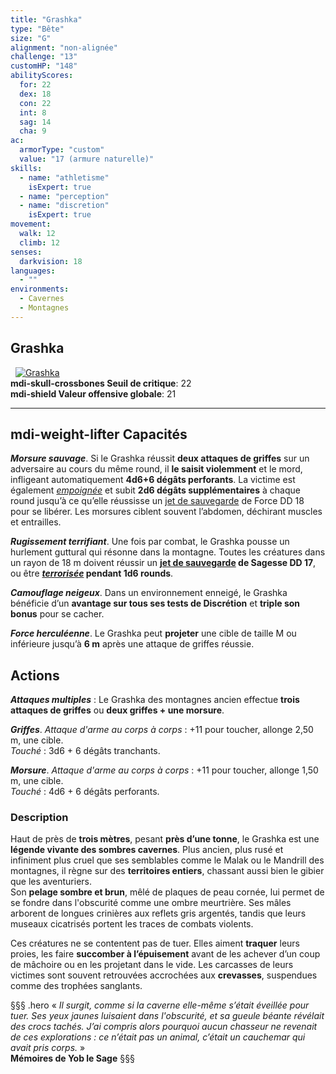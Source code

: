 ```yaml
---
title: "Grashka"
type: "Bête"
size: "G"
alignment: "non-alignée"
challenge: "13"
customHP: "148"
abilityScores:
  for: 22
  dex: 18
  con: 22
  int: 8
  sag: 14
  cha: 9
ac:
  armorType: "custom"
  value: "17 (armure naturelle)"
skills:
  - name: "athletisme"
    isExpert: true
  - name: "perception"
  - name: "discretion"
    isExpert: true
movement:
  walk: 12
  climb: 12
senses:
  darkvision: 18
languages:
  - ""
environments:
  - Cavernes
  - Montagnes
---
```

## Grashka
&nbsp;
[![Grashka](https://www.douaratil.fr/illustrations/bete/grashka300.jpeg)](https://www.douaratil.fr/illustrations/bete/grashka.jpeg)  
**<v-icon>mdi-skull-crossbones</v-icon> Seuil de critique**: 22  
**<v-icon>mdi-shield</v-icon> Valeur offensive globale**: 21  

---

## <v-icon>mdi-weight-lifter</v-icon> Capacités
_**Morsure sauvage**_. Si le Grashka réussit **deux attaques de griffes** sur un adversaire au cours du même round, il **le saisit violemment** et le mord, infligeant automatiquement **4d6+6 dégâts perforants**. La victime est également [_empoignée_](/gerer-la-sante-du-personnage/#empoigne) et subit **2d6 dégâts supplémentaires** à chaque round jusqu’à ce qu’elle réussisse un [jet de sauvegarde](/utiliser-les-caracteristiques/#jets-de-sauvegarde) de Force DD 18 pour se libérer. Les morsures ciblent souvent l’abdomen, déchirant muscles et entrailles.

_**Rugissement terrifiant**_. Une fois par combat, le Grashka pousse un hurlement guttural qui résonne dans la montagne. Toutes les créatures dans un rayon de 18 m doivent réussir un **[jet de sauvegarde](/utiliser-les-caracteristiques/#jets-de-sauvegarde) de Sagesse DD 17**, ou être **[_terrorisée_](/gerer-la-sante-du-personnage/#terrorise) pendant 1d6 rounds**.

_**Camouflage neigeux**_. Dans un environnement enneigé, le Grashka bénéficie d’un **avantage sur tous ses tests de Discrétion** et **triple son bonus** pour se cacher.  

_**Force herculéenne**_. Le Grashka peut **projeter** une cible de taille M ou inférieure jusqu’à **6 m** après une attaque de griffes réussie.

## Actions
_**Attaques multiples**_ : Le Grashka des montagnes ancien effectue **trois attaques de griffes** ou **deux griffes + une morsure**.

_**Griffes**_. _Attaque d'arme au corps à corps_ : +11 pour toucher, allonge 2,50 m, une cible.  
_Touché_ : 3d6 + 6 dégâts tranchants.

_**Morsure**_. _Attaque d'arme au corps à corps_ : +11 pour toucher, allonge 1,50 m, une cible.  
_Touché_ : 4d6 + 6 dégâts perforants.

### **Description**
Haut de près de **trois mètres**, pesant **près d’une tonne**, le Grashka est une **légende vivante des sombres cavernes**. Plus ancien, plus rusé et infiniment plus cruel que ses semblables comme le Malak ou le Mandrill des montagnes, il règne sur des **territoires entiers**, chassant aussi bien le gibier que les aventuriers.  
Son **pelage sombre et brun**, mêlé de plaques de peau cornée, lui permet de se fondre dans l'obscurité comme une ombre meurtrière. Ses mâles arborent de longues crinières aux reflets gris argentés, tandis que leurs museaux cicatrisés portent les traces de combats violents.

Ces créatures ne se contentent pas de tuer. Elles aiment **traquer** leurs proies, les faire **succomber à l’épuisement** avant de les achever d’un coup de mâchoire ou en les projetant dans le vide. Les carcasses de leurs victimes sont souvent retrouvées accrochées aux **crevasses**, suspendues comme des trophées sanglants.

§§§ .hero
« *Il surgit, comme si la caverne elle-même s’était éveillée pour tuer. Ses yeux jaunes luisaient dans l'obscurité, et sa gueule béante révélait des crocs tachés. J’ai compris alors pourquoi aucun chasseur ne revenait de ces explorations : ce n’était pas un animal, c’était un cauchemar qui avait pris corps.* »  
**Mémoires de Yob le Sage**
§§§
